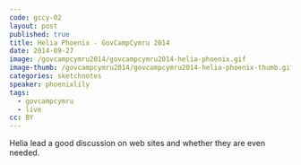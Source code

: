 ```yaml
---
code: gccy-02
layout: post
published: true
title: Helia Phoenix - GovCampCymru 2014
date: 2014-09-27
image: /govcampcymru2014/govcampcymru2014-helia-phoenix.gif
image-thumb: /govcampcymru2014/govcampcymru2014-helia-phoenix-thumb.gif
categories: sketchnotes
speaker: phoenixlily
tags:
  - govcampcymru
  - live
cc: BY
---
```


 Helia lead a good discussion on web sites and whether they are even needed.
